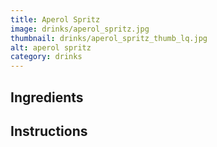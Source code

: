 ```yaml
---
title: Aperol Spritz
image: drinks/aperol_spritz.jpg
thumbnail: drinks/aperol_spritz_thumb_lq.jpg
alt: aperol spritz
category: drinks
---
```


## Ingredients

## Instructions

